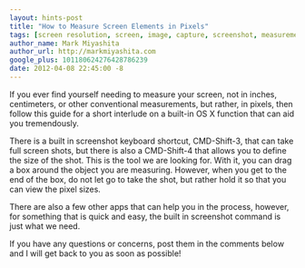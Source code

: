 ```yaml
---
layout: hints-post
title: "How to Measure Screen Elements in Pixels"
tags: [screen resolution, screen, image, capture, screenshot, measurement]
author_name: Mark Miyashita
author_url: http://markmiyashita.com
google_plus: 101180624276428786239
date: 2012-04-08 22:45:00 -8
---
```


If you ever find yourself needing to measure your screen, not in inches, centimeters, or other conventional measurements, but rather, in pixels, then follow this guide for a short interlude on a built-in OS X function that can aid you tremendously. 

There is a built in screenshot keyboard shortcut, CMD-Shift-3, that can take full screen shots, but there is also a CMD-Shift-4 that allows you to define the size of the shot. This is the tool we are looking for. With it, you can drag a box around the object you are measuring. However, when you get to the end of the box, do not let go to take the shot, but rather hold it so that you can view the pixel sizes. 

There are also a few other apps that can help you in the process, however, for something that is quick and easy, the built in screenshot command is just what we need.

If you have any questions or concerns, post them in the comments below and I will get back to you as soon as possible!